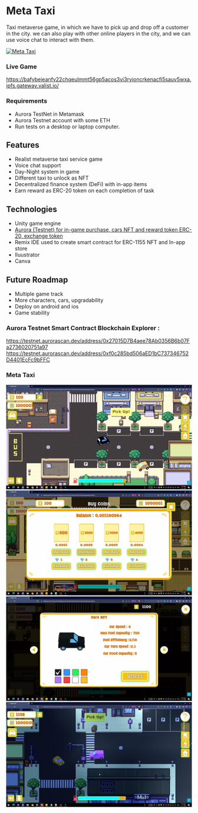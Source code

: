 # Meta Taxi
Taxi metaverse game, in which we have to pick up and drop off a customer in the city. we can also play with other online players in the city, and we can use voice chat to interact with them.

[![Meta Taxi](https://img.youtube.com/vi/RJ9-6xQWM4Q/0.jpg)](https://www.youtube.com/watch?v=RJ9-6xQWM4Q)

### Live Game
https://bafybeieanfv22chqeulmmt56gp5acos3vi3ryioncrkenacfi5sauv5wxa.ipfs.gateway.valist.io/

### Requirements
* Aurora TestNet in Metamask
* Aurora Testnet account with some ETH
* Run tests on a desktop or laptop computer.

## Features
* Realist metaverse taxi service game
* Voice chat support
* Day-Night system in game
* Different taxi to unlock as NFT
* Decentralized finance system (DeFi) with in-app items
* Earn reward as ERC-20 token on each completion of task


## Technologies
- Unity game engine
- [Aurora (Testnet) for in-game purchase, cars NFT and reward token ERC-20, exchange token](https://github.com/NeatMetaGames/MetaTaxi/blob/main/Near.md)
- Remix IDE used to create smart contract for ERC-1155 NFT and In-app store
- Iluustrator
- Canva

## Future Roadmap
- Multiple game track
- More characters, cars, upgradability
- Deploy on android and ios
- Game stability

### Aurora Testnet Smart Contract Blockchain Explorer : 
https://testnet.aurorascan.dev/address/0x27015D7B4aee78Ab0356B6b07Fa2736020751a97
https://testnet.aurorascan.dev/address/0xf0c285bd506aED1bC737346752D4401EcFc9bFFC

### Meta Taxi
![Meta Taxi](/Images/MT2.jpg)
![Meta Taxi](/Images/MT3.jpg)
![Meta Taxi](/Images/MT4.jpg)
![Meta Taxi](/Images/MT5.jpg)





